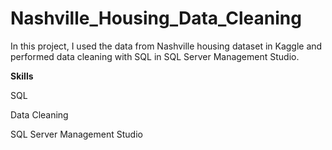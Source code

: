 # Nashville_Housing_Data_Cleaning
In this project, I used the data from Nashville housing dataset in Kaggle and performed data cleaning with SQL in SQL Server Management Studio.

**Skills**

SQL

Data Cleaning

SQL Server Management Studio
